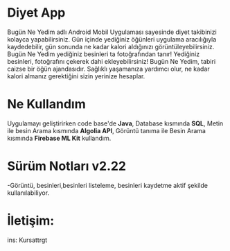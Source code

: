 # Diyet App


Bugün Ne Yedim adlı Android Mobil Uygulaması sayesinde diyet takibinizi kolayca yapabilirsiniz. Gün içinde yediğiniz öğünleri uygulama aracılığıyla kaydedebilir, gün sonunda ne kadar kalori aldığınızı görüntüleyebilirsiniz. Bugün Ne Yedim yediğiniz besinleri ta fotoğrafından tanır! Yediğiniz besinleri, fotoğrafını çekerek dahi ekleyebilirsiniz!
Bugün Ne Yedim, tabiri caizse bir öğün ajandasıdır. Sağlıklı yaşamanıza yardımcı olur, ne kadar kalori almanız gerektiğini sizin yerinize hesaplar.


# Ne Kullandım
Uygulamayı geliştirirken code base'de **Java**, Database kısmında **SQL**, Metin ile besin Arama kısmında **Algolia API**, Görüntü tanıma ile Besin Arama kısmında **Firebase ML Kit** kullandım.

# Sürüm Notları v2.22
-Görüntü, besinleri,besinleri listeleme, besinleri kaydetme aktif şekilde kullanılabiliyor.


# İletişim:
ins: Kursattrgt

